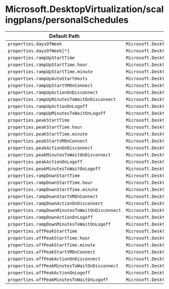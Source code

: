 # Microsoft.DesktopVirtualization/scalingplans/personalSchedules

| Default Path | Alias |
|---|---|
| `properties.daysOfWeek` | `Microsoft.DesktopVirtualization/scalingPlans/personalSchedules/daysOfWeek` |
| `properties.daysOfWeek[*]` | `Microsoft.DesktopVirtualization/scalingPlans/personalSchedules/daysOfWeek[*]` |
| `properties.rampUpStartTime` | `Microsoft.DesktopVirtualization/scalingPlans/personalSchedules/rampUpStartTime` |
| `properties.rampUpStartTime.hour` | `Microsoft.DesktopVirtualization/scalingPlans/personalSchedules/rampUpStartTime.hour` |
| `properties.rampUpStartTime.minute` | `Microsoft.DesktopVirtualization/scalingPlans/personalSchedules/rampUpStartTime.minute` |
| `properties.rampUpAutoStartHosts` | `Microsoft.DesktopVirtualization/scalingPlans/personalSchedules/rampUpAutoStartHosts` |
| `properties.rampUpStartVMOnConnect` | `Microsoft.DesktopVirtualization/scalingPlans/personalSchedules/rampUpStartVMOnConnect` |
| `properties.rampUpActionOnDisconnect` | `Microsoft.DesktopVirtualization/scalingPlans/personalSchedules/rampUpActionOnDisconnect` |
| `properties.rampUpMinutesToWaitOnDisconnect` | `Microsoft.DesktopVirtualization/scalingPlans/personalSchedules/rampUpMinutesToWaitOnDisconnect` |
| `properties.rampUpActionOnLogoff` | `Microsoft.DesktopVirtualization/scalingPlans/personalSchedules/rampUpActionOnLogoff` |
| `properties.rampUpMinutesToWaitOnLogoff` | `Microsoft.DesktopVirtualization/scalingPlans/personalSchedules/rampUpMinutesToWaitOnLogoff` |
| `properties.peakStartTime` | `Microsoft.DesktopVirtualization/scalingPlans/personalSchedules/peakStartTime` |
| `properties.peakStartTime.hour` | `Microsoft.DesktopVirtualization/scalingPlans/personalSchedules/peakStartTime.hour` |
| `properties.peakStartTime.minute` | `Microsoft.DesktopVirtualization/scalingPlans/personalSchedules/peakStartTime.minute` |
| `properties.peakStartVMOnConnect` | `Microsoft.DesktopVirtualization/scalingPlans/personalSchedules/peakStartVMOnConnect` |
| `properties.peakActionOnDisconnect` | `Microsoft.DesktopVirtualization/scalingPlans/personalSchedules/peakActionOnDisconnect` |
| `properties.peakMinutesToWaitOnDisconnect` | `Microsoft.DesktopVirtualization/scalingPlans/personalSchedules/peakMinutesToWaitOnDisconnect` |
| `properties.peakActionOnLogoff` | `Microsoft.DesktopVirtualization/scalingPlans/personalSchedules/peakActionOnLogoff` |
| `properties.peakMinutesToWaitOnLogoff` | `Microsoft.DesktopVirtualization/scalingPlans/personalSchedules/peakMinutesToWaitOnLogoff` |
| `properties.rampDownStartTime` | `Microsoft.DesktopVirtualization/scalingPlans/personalSchedules/rampDownStartTime` |
| `properties.rampDownStartTime.hour` | `Microsoft.DesktopVirtualization/scalingPlans/personalSchedules/rampDownStartTime.hour` |
| `properties.rampDownStartTime.minute` | `Microsoft.DesktopVirtualization/scalingPlans/personalSchedules/rampDownStartTime.minute` |
| `properties.rampDownStartVMOnConnect` | `Microsoft.DesktopVirtualization/scalingPlans/personalSchedules/rampDownStartVMOnConnect` |
| `properties.rampDownActionOnDisconnect` | `Microsoft.DesktopVirtualization/scalingPlans/personalSchedules/rampDownActionOnDisconnect` |
| `properties.rampDownMinutesToWaitOnDisconnect` | `Microsoft.DesktopVirtualization/scalingPlans/personalSchedules/rampDownMinutesToWaitOnDisconnect` |
| `properties.rampDownActionOnLogoff` | `Microsoft.DesktopVirtualization/scalingPlans/personalSchedules/rampDownActionOnLogoff` |
| `properties.rampDownMinutesToWaitOnLogoff` | `Microsoft.DesktopVirtualization/scalingPlans/personalSchedules/rampDownMinutesToWaitOnLogoff` |
| `properties.offPeakStartTime` | `Microsoft.DesktopVirtualization/scalingPlans/personalSchedules/offPeakStartTime` |
| `properties.offPeakStartTime.hour` | `Microsoft.DesktopVirtualization/scalingPlans/personalSchedules/offPeakStartTime.hour` |
| `properties.offPeakStartTime.minute` | `Microsoft.DesktopVirtualization/scalingPlans/personalSchedules/offPeakStartTime.minute` |
| `properties.offPeakStartVMOnConnect` | `Microsoft.DesktopVirtualization/scalingPlans/personalSchedules/offPeakStartVMOnConnect` |
| `properties.offPeakActionOnDisconnect` | `Microsoft.DesktopVirtualization/scalingPlans/personalSchedules/offPeakActionOnDisconnect` |
| `properties.offPeakMinutesToWaitOnDisconnect` | `Microsoft.DesktopVirtualization/scalingPlans/personalSchedules/offPeakMinutesToWaitOnDisconnect` |
| `properties.offPeakActionOnLogoff` | `Microsoft.DesktopVirtualization/scalingPlans/personalSchedules/offPeakActionOnLogoff` |
| `properties.offPeakMinutesToWaitOnLogoff` | `Microsoft.DesktopVirtualization/scalingPlans/personalSchedules/offPeakMinutesToWaitOnLogoff` |

